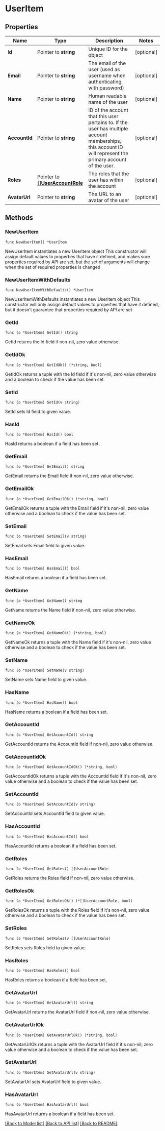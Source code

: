 # UserItem

## Properties

Name | Type | Description | Notes
------------ | ------------- | ------------- | -------------
**Id** | Pointer to **string** | Unique ID for the object | [optional] 
**Email** | Pointer to **string** | The email of the user (used as username when authenticating with password) | [optional] 
**Name** | Pointer to **string** | Human readable name of the user | [optional] 
**AccountId** | Pointer to **string** | ID of the account that this user pertains to. If the user has multiple account memberships, this account ID will represent the primary account of the user.  | [optional] 
**Roles** | Pointer to [**[]UserAccountRole**](UserAccountRole.md) | The roles that the user has within the account | [optional] 
**AvatarUrl** | Pointer to **string** | The URL to an avatar of the user | [optional] 

## Methods

### NewUserItem

`func NewUserItem() *UserItem`

NewUserItem instantiates a new UserItem object
This constructor will assign default values to properties that have it defined,
and makes sure properties required by API are set, but the set of arguments
will change when the set of required properties is changed

### NewUserItemWithDefaults

`func NewUserItemWithDefaults() *UserItem`

NewUserItemWithDefaults instantiates a new UserItem object
This constructor will only assign default values to properties that have it defined,
but it doesn't guarantee that properties required by API are set

### GetId

`func (o *UserItem) GetId() string`

GetId returns the Id field if non-nil, zero value otherwise.

### GetIdOk

`func (o *UserItem) GetIdOk() (*string, bool)`

GetIdOk returns a tuple with the Id field if it's non-nil, zero value otherwise
and a boolean to check if the value has been set.

### SetId

`func (o *UserItem) SetId(v string)`

SetId sets Id field to given value.

### HasId

`func (o *UserItem) HasId() bool`

HasId returns a boolean if a field has been set.

### GetEmail

`func (o *UserItem) GetEmail() string`

GetEmail returns the Email field if non-nil, zero value otherwise.

### GetEmailOk

`func (o *UserItem) GetEmailOk() (*string, bool)`

GetEmailOk returns a tuple with the Email field if it's non-nil, zero value otherwise
and a boolean to check if the value has been set.

### SetEmail

`func (o *UserItem) SetEmail(v string)`

SetEmail sets Email field to given value.

### HasEmail

`func (o *UserItem) HasEmail() bool`

HasEmail returns a boolean if a field has been set.

### GetName

`func (o *UserItem) GetName() string`

GetName returns the Name field if non-nil, zero value otherwise.

### GetNameOk

`func (o *UserItem) GetNameOk() (*string, bool)`

GetNameOk returns a tuple with the Name field if it's non-nil, zero value otherwise
and a boolean to check if the value has been set.

### SetName

`func (o *UserItem) SetName(v string)`

SetName sets Name field to given value.

### HasName

`func (o *UserItem) HasName() bool`

HasName returns a boolean if a field has been set.

### GetAccountId

`func (o *UserItem) GetAccountId() string`

GetAccountId returns the AccountId field if non-nil, zero value otherwise.

### GetAccountIdOk

`func (o *UserItem) GetAccountIdOk() (*string, bool)`

GetAccountIdOk returns a tuple with the AccountId field if it's non-nil, zero value otherwise
and a boolean to check if the value has been set.

### SetAccountId

`func (o *UserItem) SetAccountId(v string)`

SetAccountId sets AccountId field to given value.

### HasAccountId

`func (o *UserItem) HasAccountId() bool`

HasAccountId returns a boolean if a field has been set.

### GetRoles

`func (o *UserItem) GetRoles() []UserAccountRole`

GetRoles returns the Roles field if non-nil, zero value otherwise.

### GetRolesOk

`func (o *UserItem) GetRolesOk() (*[]UserAccountRole, bool)`

GetRolesOk returns a tuple with the Roles field if it's non-nil, zero value otherwise
and a boolean to check if the value has been set.

### SetRoles

`func (o *UserItem) SetRoles(v []UserAccountRole)`

SetRoles sets Roles field to given value.

### HasRoles

`func (o *UserItem) HasRoles() bool`

HasRoles returns a boolean if a field has been set.

### GetAvatarUrl

`func (o *UserItem) GetAvatarUrl() string`

GetAvatarUrl returns the AvatarUrl field if non-nil, zero value otherwise.

### GetAvatarUrlOk

`func (o *UserItem) GetAvatarUrlOk() (*string, bool)`

GetAvatarUrlOk returns a tuple with the AvatarUrl field if it's non-nil, zero value otherwise
and a boolean to check if the value has been set.

### SetAvatarUrl

`func (o *UserItem) SetAvatarUrl(v string)`

SetAvatarUrl sets AvatarUrl field to given value.

### HasAvatarUrl

`func (o *UserItem) HasAvatarUrl() bool`

HasAvatarUrl returns a boolean if a field has been set.


[[Back to Model list]](../README.md#documentation-for-models) [[Back to API list]](../README.md#documentation-for-api-endpoints) [[Back to README]](../README.md)


